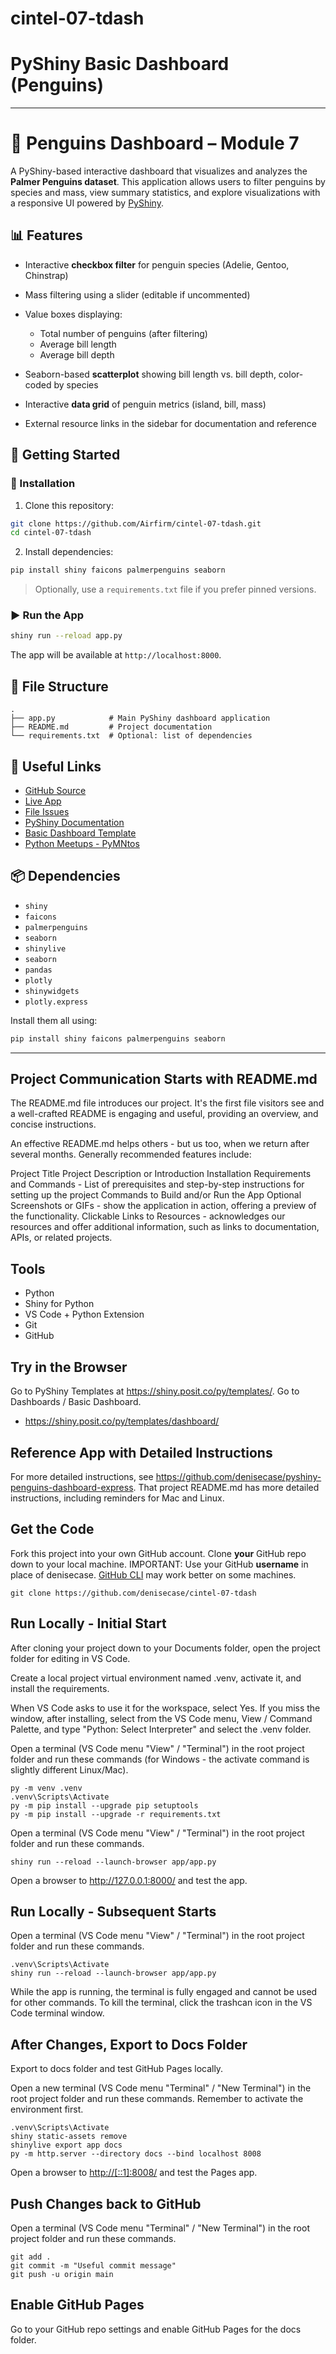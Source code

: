 # cintel-07-tdash

# PyShiny Basic Dashboard (Penguins)

---

# 🐧 Penguins Dashboard – Module 7

A PyShiny-based interactive dashboard that visualizes and analyzes the **Palmer Penguins dataset**. This application allows users to filter penguins by species and mass, view summary statistics, and explore visualizations with a responsive UI powered by [PyShiny](https://shiny.posit.co/py/).

## 📊 Features

* Interactive **checkbox filter** for penguin species (Adelie, Gentoo, Chinstrap)
* Mass filtering using a slider (editable if uncommented)
* Value boxes displaying:

  * Total number of penguins (after filtering)
  * Average bill length
  * Average bill depth
* Seaborn-based **scatterplot** showing bill length vs. bill depth, color-coded by species
* Interactive **data grid** of penguin metrics (island, bill, mass)
* External resource links in the sidebar for documentation and reference

## 🚀 Getting Started

### 🔧 Installation

1. Clone this repository:

```bash
git clone https://github.com/Airfirm/cintel-07-tdash.git
cd cintel-07-tdash
```

2. Install dependencies:

```bash
pip install shiny faicons palmerpenguins seaborn
```

> Optionally, use a `requirements.txt` file if you prefer pinned versions.

### ▶️ Run the App

```bash
shiny run --reload app.py
```

The app will be available at `http://localhost:8000`.

## 📁 File Structure

```
.
├── app.py            # Main PyShiny dashboard application
├── README.md         # Project documentation
└── requirements.txt  # Optional: list of dependencies
```

## 🔗 Useful Links

* [GitHub Source](https://github.com/Airfirm/cintel-07-tdash)
* [Live App](https://airfirm.github.io/cintel-07-tdash/)
* [File Issues](https://github.com/Airfirm/cintel-07-tdash/issues)
* [PyShiny Documentation](https://shiny.posit.co/py/)
* [Basic Dashboard Template](https://shiny.posit.co/py/templates/dashboard/)
* [Python Meetups - PyMNtos](https://www.meetup.com/pymntos-twin-cities-python-user-group/)

## 📦 Dependencies

* `shiny`
* `faicons`
* `palmerpenguins`
* `seaborn`
* `shinylive`
* `seaborn`
* `pandas`
* `plotly`
* `shinywidgets`
* `plotly.express`

Install them all using:

```bash
pip install shiny faicons palmerpenguins seaborn
```

---


## Project Communication Starts with README.md
The README.md file introduces our project. It's the first file visitors see and a well-crafted README is engaging and useful, providing an overview, and concise instructions.

An effective README.md helps others - but us too, when we return after several months. Generally recommended features include:

Project Title 
Project Description or Introduction
Installation Requirements and Commands - List of prerequisites and step-by-step instructions for setting up the project
Commands to Build and/or Run the App
Optional Screenshots or GIFs - show the application in action, offering a preview of the functionality.
Clickable Links to Resources - acknowledges our resources and offer additional information, such as links to documentation, APIs, or related projects.

## Tools

- Python
- Shiny for Python
- VS Code + Python Extension
- Git
- GitHub

## Try in the Browser

Go to PyShiny Templates at <https://shiny.posit.co/py/templates/>.
Go to Dashboards / Basic Dashboard.

- <https://shiny.posit.co/py/templates/dashboard/>

## Reference App with Detailed Instructions

For more detailed instructions, see <https://github.com/denisecase/pyshiny-penguins-dashboard-express>.
That project README.md has more detailed instructions, including reminders for Mac and Linux. 

## Get the Code

Fork this project into your own GitHub account.
Clone **your** GitHub repo down to your local machine.
IMPORTANT: Use your GitHub **username** in place of denisecase.
[GitHub CLI](https://cli.github.com/) may work better on some machines.

```shell
git clone https://github.com/denisecase/cintel-07-tdash
```

## Run Locally - Initial Start

After cloning your project down to your Documents folder, open the project folder for editing in VS Code.

Create a local project virtual environment named .venv, activate it, and install the requirements.

When VS Code asks to use it for the workspace, select Yes.
If you miss the window, after installing, select from the VS Code menu, View / Command Palette, and type "Python: Select Interpreter" and select the .venv folder.

Open a terminal (VS Code menu "View" / "Terminal") in the root project folder and run these commands (for Windows - the activate command is slightly different Linux/Mac).

```shell
py -m venv .venv
.venv\Scripts\Activate
py -m pip install --upgrade pip setuptools
py -m pip install --upgrade -r requirements.txt
```

Open a terminal (VS Code menu "View" / "Terminal") in the root project folder and run these commands.

```shell
shiny run --reload --launch-browser app/app.py
```

Open a browser to <http://127.0.0.1:8000/> and test the app.

## Run Locally - Subsequent Starts

Open a terminal (VS Code menu "View" / "Terminal") in the root project folder and run these commands.

```shell
.venv\Scripts\Activate
shiny run --reload --launch-browser app/app.py
```

While the app is running, the terminal is fully engaged and cannot be used for other commands. 
To kill the terminal, click the trashcan icon in the VS Code terminal window. 

## After Changes, Export to Docs Folder

Export to docs folder and test GitHub Pages locally.

Open a new terminal (VS Code menu "Terminal" / "New Terminal") in the root project folder and run these commands. 
Remember to activate the environment first. 

```shell
.venv\Scripts\Activate
shiny static-assets remove
shinylive export app docs
py -m http.server --directory docs --bind localhost 8008
```

Open a browser to <http://[::1]:8008/> and test the Pages app.

## Push Changes back to GitHub

Open a terminal (VS Code menu "Terminal" / "New Terminal") in the root project folder and run these commands.

```shell
git add .
git commit -m "Useful commit message"
git push -u origin main
```

## Enable GitHub Pages

Go to your GitHub repo settings and enable GitHub Pages for the docs folder.


